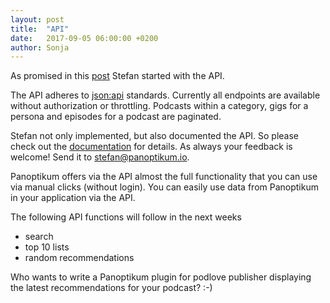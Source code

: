 ```yaml
---
layout: post
title:  "API"
date:   2017-09-05 06:00:00 +0200
author: Sonja
---
```


As promised in this [post](https://blog.panoptikum.io/2017/08/14/sha-podstock.html) Stefan started with the API.

The API adheres to [json:api](https://jsonapi.org/) standards. Currently all endpoints are available without authorization or throttling. Podcasts within a category, gigs for a persona and episodes for a podcast are paginated.

Stefan not only implemented, but also documented the API. So please check out the [documentation](https://blog.panoptikum.io/api/) for details. As always your feedback is welcome! Send it to <stefan@panoptikum.io>.

Panoptikum offers via the API almost the full functionality that you can use via manual clicks (without login). You can easily use data from Panoptikum in your application via the API.

The following API functions will follow in the next weeks
* search
* top 10 lists
* random recommendations

Who wants to write a Panoptikum plugin for podlove publisher displaying the latest recommendations for your podcast?
:-)
